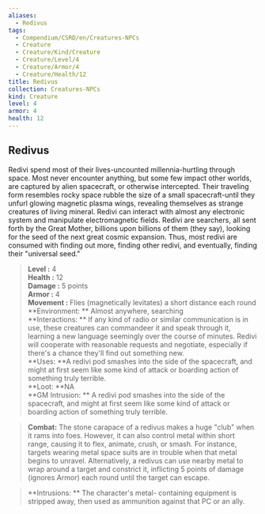 ```yaml
---
aliases:
  - Redivus
tags:
  - Compendium/CSRD/en/Creatures-NPCs
  - Creature
  - Creature/Kind/Creature
  - Creature/Level/4
  - Creature/Armor/4
  - Creature/Health/12
title: Redivus
collection: Creatures-NPCs
kind: Creature
level: 4
armor: 4
health: 12
---
```

## Redivus  
Redivi spend most of their lives-uncounted millennia-hurtling through space. Most never encounter anything, but some few impact other worlds, are captured by alien spacecraft, or otherwise intercepted. Their traveling form resembles rocky space rubble the size of a small spacecraft-until they unfurl glowing magnetic plasma wings, revealing themselves as strange creatures of living mineral. Redivi can interact with almost any electronic system and manipulate electromagnetic fields. Redivi are searchers, all sent forth by the Great Mother, billions upon billions of them (they say), looking for the seed of the next great cosmic expansion. Thus, most redivi are consumed with finding out more, finding other redivi, and eventually, finding their "universal seed."  

  
> **Level :** 4  
> **Health :** 12  
> **Damage :** 5 points  
> **Armor :** 4  
> **Movement :** Flies (magnetically levitates) a short distance each round  
> **Environment: ** Almost anywhere, searching  
> **Interactions: ** If any kind of radio or similar communication is in use, these creatures can commandeer it and speak through it, learning a new language seemingly over the course of minutes. Redivi will cooperate with reasonable requests and negotiate, especially if there's a chance they'll find out something new.  
> **Uses: **A redivi pod smashes into the side of the spacecraft, and might at first seem like some kind of attack or boarding action of something truly terrible.  
> **Loot: **NA  
> **GM Intrusion: ** A redivi pod smashes into the side of the spacecraft, and might at first seem like some kind of attack or boarding action of something truly terrible.  

> **Combat:** 
> The stone carapace of a redivus makes a huge "club" when it rams into foes. However, it can also control metal within short range, causing it to flex, animate, crush, or smash. For instance, targets wearing metal space suits are in trouble when that metal begins to unravel. Alternatively, a redivus can use nearby metal to wrap around a target and constrict it, inflicting 5 points of damage (ignores Armor) each round until the target can escape.  
  

> **Intrusions: ** 
> The character's metal- containing equipment is stripped away, then used as ammunition against that PC or an ally.  
